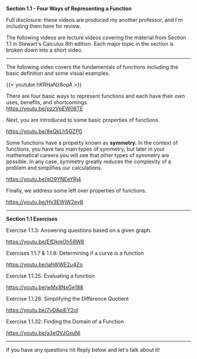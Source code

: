 **Section 1.1 - Four Ways of Representing a Function**

Full disclosure: these videos are produced my another professor, and I'm including them here for review. 

The following videos are lecture videos covering the material from Section 1.1 in Stewart's Calculus 8th edition. Each major topic in the section is broken down into a short video. 

---

The following video covers the fundamentals of functions including the basic definition and some visual examples.  

{{< youtube hKRHaNz8opA >}}


There are four basic ways to represent functions and each have their own uses, benefits, and shortcomings.  
https://youtu.be/pzzVpEW08TE

Next, you are introduced to some basic properties of functions.  

https://youtu.be/8eQkLh5GZP0

Some functions have a property known as **symmetry.** In the context of functions, you have two main types of symmetry, but later in your mathematical careers you will see that other types of symmetry are possible. In any case, symmetry greatly reduces the complexity of a problem and simplifies our calculations.  

https://youtu.be/qO9YNEeYRj4

Finally, we address some left over properties of functions.  

https://youtu.be/Hv3EWjW2ey8

---

**Section 1.1 Exercises**


Exercise 1.1.3: Answering questions based on a given graph.   

https://youtu.be/EfDkmOh58W8

Exercises 1.1.7 & 1.1.8:  Determining if a curve is a function

https://youtu.be/jahWWE2u4Zo

Exercise 1.1.25:  Evaluating a function

https://youtu.be/wMx8NxGe188

Exercise 1.1.28:  Simplifying the Difference Quotient

https://youtu.be/7vDApiEY2oI

Exercise 1.1.32:  Finding the Domain of a Function

https://youtu.be/a3eOVJGxuNI

---

If you have any questions hit Reply below and let's talk about it!